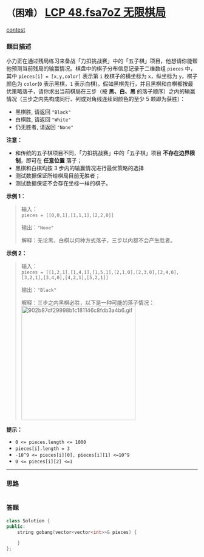 # `（困难）` [LCP 48.fsa7oZ 无限棋局](https://leetcode-cn.com/problems/fsa7oZ/)

[contest](https://leetcode-cn.com/contest/season/2021-fall/problems/fsa7oZ/)

### 题目描述
<p>小力正在通过残局练习来备战「力扣挑战赛」中的「五子棋」项目，他想请你能帮他预测当前残局的输赢情况。棋盘中的棋子分布信息记录于二维数组 <code>pieces</code> 中，其中 <code>pieces[i] = [x,y,color]</code> 表示第 <code>i</code> 枚棋子的横坐标为 <code>x</code>，纵坐标为 <code>y</code>，棋子颜色为 <code>color</code>(<code>0</code> 表示黑棋，<code>1</code> 表示白棋)。假如黑棋先行，并且黑棋和白棋都按最优策略落子，请你求出当前棋局在三步（按 <strong>黑、白、黑</strong> 的落子顺序）之内的输赢情况（三步之内先构成同行、列或对角线连续同颜色的至少 5 颗即为获胜）：</p>
<ul>
<li>黑棋胜, 请返回 <code>"Black"</code></li>
<li>白棋胜, 请返回 <code>"White"</code></li>
<li>仍无胜者, 请返回 <code>"None"</code></li>
</ul>
<p><strong>注意：</strong></p>
<ul>
<li>和传统的五子棋项目不同，「力扣挑战赛」中的「五子棋」项目 <strong>不存在边界限制</strong>，即可在 <strong>任意位置</strong> 落子；</li>
<li>黑棋和白棋均按 3 步内的输赢情况进行最优策略的选择</li>
<li>测试数据保证所给棋局目前无胜者；</li>
<li>测试数据保证不会存在坐标一样的棋子。</li>
</ul>
<p><strong>示例 1：</strong></p>
<blockquote>
<p>输入：<br>
<code>pieces = [[0,0,1],[1,1,1],[2,2,0]]</code></p>
<p>输出：<code>"None"</code></p>
<p>解释：无论黑、白棋以何种方式落子，三步以内都不会产生胜者。</p>
</blockquote>
<p><strong>示例 2：</strong></p>
<blockquote>
<p>输入：<br>
<code>pieces = [[1,2,1],[1,4,1],[1,5,1],[2,1,0],[2,3,0],[2,4,0],[3,2,1],[3,4,0],[4,2,1],[5,2,1]]</code></p>
<p>输出：<code>"Black"</code></p>
<p>解释：三步之内黑棋必胜，以下是一种可能的落子情况：<br>
<img src="https://pic.leetcode-cn.com/1629800639-KabOfY-902b87df29998b1c181146c8fdb3a4b6.gif" alt="902b87df29998b1c181146c8fdb3a4b6.gif" onerror="this.src='data:image/svg+xml,%3Csvg height=\'150\' viewBox=\'0 0 150 150\' width=\'150\' xmlns=\'http://www.w3.org/2000/svg\'%3E%3Cpath d=\'m2465 2286.42347-18.95363-18.92555-50.0112 43.79935-24.62708-24.5906-33.41155 24.5906-22.99654-17.22567v-73.0716c0-2.20914 1.79086-4 4-4h142c2.20914 0 4 1.79086 4 4zm-122-25.59081c5.52285 0 10-4.47052 10-9.98518 0-5.51467-4.47715-9.98519-10-9.98519s-10 4.47052-10 9.98519c0 5.51466 4.47715 9.98518 10 9.98518zm122 40.89296v61.27438c0 2.20914-1.79086 4-4 4h-142c-2.20914 0-4-1.79086-4-4v-53.62625l22.99654 17.22567 33.41155-24.5906 24.62708 24.5906 50.0112-43.79935z\' fill=\'%23eee\' fill-rule=\'evenodd\' transform=\'translate(-2315 -2217)\'/%3E%3C/svg%3E'; " width="300px"></p>
</blockquote>
<p><strong>提示：</strong></p>
<ul>
<li><code>0 &lt;= pieces.length &lt;= 1000</code></li>
<li><code>pieces[i].length = 3</code></li>
<li><code>-10^9 &lt;= pieces[i][0], pieces[i][1] &lt;=10^9</code></li>
<li><code>0 &lt;= pieces[i][2] &lt;=1</code></li>
</ul>


---
### 思路
```
```



### 答题
``` C++
class Solution {
public:
    string gobang(vector<vector<int>>& pieces) {

    }
};
```




